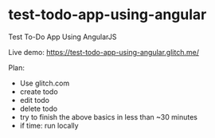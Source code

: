 # test-todo-app-using-angular
Test To-Do App Using AngularJS

Live demo: https://test-todo-app-using-angular.glitch.me/

Plan:
- Use glitch.com
- create todo
- edit todo
- delete todo
- try to finish the above basics in less than ~30 minutes
- if time: run locally
